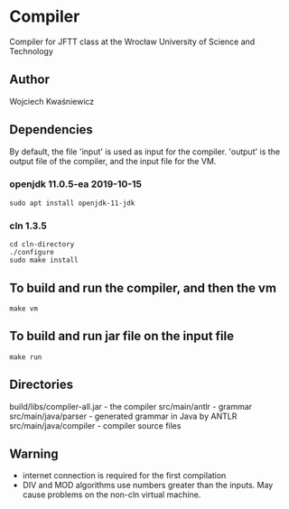 # Compiler
Compiler for JFTT class at the Wrocław University of Science and Technology

## Author
Wojciech Kwaśniewicz

## Dependencies
By default, the file 'input' is used as input for the compiler. 
'output' is the output file of the compiler, and the input file for the VM.
### openjdk 11.0.5-ea 2019-10-15
```shell script
sudo apt install openjdk-11-jdk
```
### cln 1.3.5
```shell script
cd cln-directory
./configure
sudo make install
```

## To build and run the compiler, and then the vm
```shell script
make vm
```

## To build and run jar file on the input file
```shell script
make run
```

## Directories
build/libs/compiler-all.jar - the compiler 
src/main/antlr - grammar 
src/main/java/parser - generated grammar in Java by ANTLR 
src/main/java/compiler - compiler source files 

## Warning
- internet connection is required for the first compilation
- DIV and MOD algorithms use numbers greater than the inputs. May cause problems on the non-cln virtual machine.
